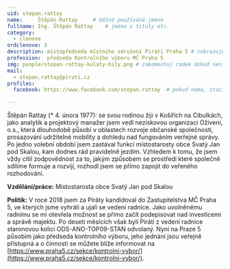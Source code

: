 ```yaml
---
uid: stepan.rattay
name:     Štěpán Rattay  	# běžně používáné jméno
fullname: Ing. Štěpán Rattay  	# jméno s tituly etc.
category:
  - clenove
ordclenove: 3
description: místopředseda místního sdružení Piráti Praha 5 # zobrazuje se v lide
profession:  předseda Kontrolního výboru MČ Praha 5
img: people/stepan-rattay-kulaty-bily.png # zakomentuj radek dokud není fotka
mail:
  - stepan.rattay@pirati.cz
profiles:
  facebook: https://www.facebook.com/stepan.rattay  # pokud nema, staci smazat tuto radku

---
```


Štěpán Rattay (* 4. února 1977): se svou rodinou žiji v Košířích na Cibulkách, jako analytik a projektový manažer jsem vedl neziskovou organizaci Oživení, o.s., která dlouhodobě působí v oblastech rozvoje občanské společnosti, prosazování udržitelné mobility a dohledu nad fungováním verřejné správy. Po jedno volební období jsem zastával funkci místostarosty obce Svatý Jan pod Skalou, kam dodnes rád pravidelně jezdím. Vzhledem k tomu, že jsem vždy cítil  zodpovědnost za to, jakým způsobem se prostředí které společně sdílíme formuje a rozvíjí, rozhodl jsem se přímo zapojit do veřeného rozhodování. 

**Vzdělání/práce:** Místostarosta obce Svatý Jan pod Skalou

**Politik:** V roce 2018 jsem za Piráty kandidoval do Zastupitelstva MČ Praha 5, ve kterých jsme vyhráli a ujali se vedení radnice. Jako uvolněnému radnímu se mi otevřela možnost se přímo začít podepisovat nad investicemi a správě majektu. Po deseti měsících však byli Piráti z vedení radnice staronovou kolicí ODS-ANO-TOP09-STAN odvolaný. Nyní na Praze 5 působím jako předseda kontrolního výboru, jeho jednání jsou veřejně přístupná a o činnosti se můžete  blíže informovat na [https://www.praha5.cz/sekce/kontrolni-vybor/](https://www.praha5.cz/sekce/kontrolni-vybor/).
